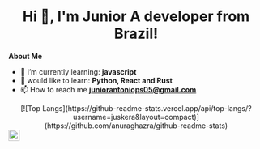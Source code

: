 <h1 align="center">Hi 👋, I'm Junior A developer from Brazil!</h1>

**About Me**

- 🌱 I’m currently learning: **javascript**
- 💬 would like to learn: **Python, React and Rust**
- 📫 How to reach me **juniorantoniops05@gmail.com**

<div align="center">[![Top Langs](https://github-readme-stats.vercel.app/api/top-langs/?username=juskera&layout=compact)](https://github.com/anuraghazra/github-readme-stats)</div>

<a href="https://www.linkedin.com/in/juniorantoniops/">
  <img align="left" alt="matjs' LinkedIN" width="22px" src="https://raw.githubusercontent.com/peterthehan/peterthehan/master/assets/linkedin.svg" />
</a>
<br><br>
